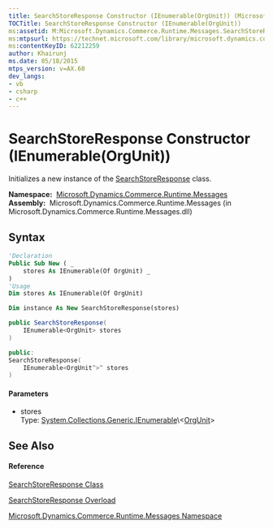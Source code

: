 ```yaml
---
title: SearchStoreResponse Constructor (IEnumerable(OrgUnit)) (Microsoft.Dynamics.Commerce.Runtime.Messages)
TOCTitle: SearchStoreResponse Constructor (IEnumerable(OrgUnit))
ms:assetid: M:Microsoft.Dynamics.Commerce.Runtime.Messages.SearchStoreResponse.#ctor(System.Collections.Generic.IEnumerable{Microsoft.Dynamics.Commerce.Runtime.DataModel.OrgUnit})
ms:mtpsurl: https://technet.microsoft.com/library/microsoft.dynamics.commerce.runtime.messages.searchstoreresponse.searchstoreresponse(v=AX.60)
ms:contentKeyID: 62212259
author: Khairunj
ms.date: 05/18/2015
mtps_version: v=AX.60
dev_langs:
- vb
- csharp
- c++
---
```


# SearchStoreResponse Constructor (IEnumerable(OrgUnit))

Initializes a new instance of the [SearchStoreResponse](searchstoreresponse-class-microsoft-dynamics-commerce-runtime-messages.md) class.

**Namespace:**  [Microsoft.Dynamics.Commerce.Runtime.Messages](microsoft-dynamics-commerce-runtime-messages-namespace.md)  
**Assembly:**  Microsoft.Dynamics.Commerce.Runtime.Messages (in Microsoft.Dynamics.Commerce.Runtime.Messages.dll)

## Syntax

``` vb
'Declaration
Public Sub New ( _
    stores As IEnumerable(Of OrgUnit) _
)
'Usage
Dim stores As IEnumerable(Of OrgUnit)

Dim instance As New SearchStoreResponse(stores)
```

``` csharp
public SearchStoreResponse(
    IEnumerable<OrgUnit> stores
)
```

``` c++
public:
SearchStoreResponse(
    IEnumerable<OrgUnit^>^ stores
)
```

#### Parameters

  - stores  
    Type: [System.Collections.Generic.IEnumerable](https://technet.microsoft.com/library/9eekhta0\(v=ax.60\))\<[OrgUnit](orgunit-class-microsoft-dynamics-commerce-runtime-datamodel.md)\>  

## See Also

#### Reference

[SearchStoreResponse Class](searchstoreresponse-class-microsoft-dynamics-commerce-runtime-messages.md)

[SearchStoreResponse Overload](searchstoreresponse-constructor-microsoft-dynamics-commerce-runtime-messages.md)

[Microsoft.Dynamics.Commerce.Runtime.Messages Namespace](microsoft-dynamics-commerce-runtime-messages-namespace.md)

